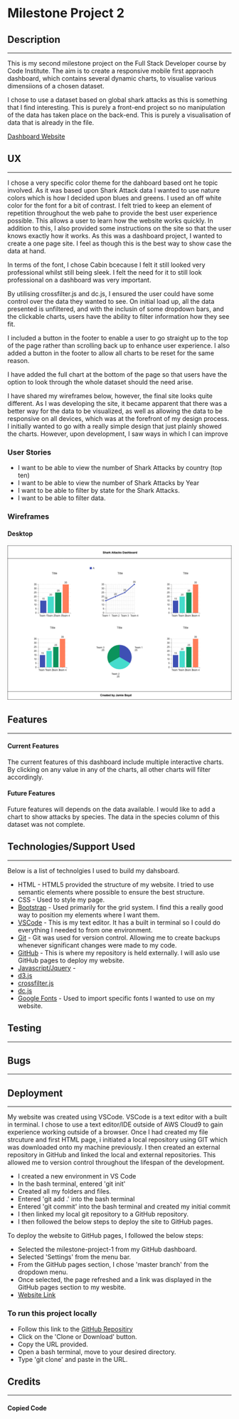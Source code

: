 # Milestone Project 2
## Description
---
This is my second milestone project on the Full Stack Developer course by Code Institute. The aim is to create a responsive mobile first appraoch dashboard, which contains several dynamic charts, to visualise various dimensiions of a chosen dataset.

I chose to use a dataset based on global shark attacks as this is something that I find interesting. This is purely a front-end project so no manipulation of the data has taken place on the back-end. This is purely a visualisation of data that is already in the file.

[Dashboard Website](https://jboyd8.github.io/milestone-project-2/)

## UX
---
I chose a very specific color theme for the dahboard based ont he topic involved. As it was based upon Shark Attack data I wanted to use nature colors which is how I decided upon blues and greens. I used an off white color for the font
for a bit of contrast. I felt tried to keep an element of repetition throughout the web pahe to provide the best user experience possible. This allows a user to learn how the website works quickly. In addition to this, I also provided some instructions on the site so that the user knows exactly how it works. As this was a dashboard project, I wanted to create a one page site. I feel as though this is the best way to show case the data at hand.

In terms of the font, I chose Cabin bcecause I felt it still looked very professional whilst still being sleek. I felt the need for it to still look professional on a dashboard was very important.

By utilising crossfilter.js and dc.js, I ensured the user could have some control over the data they wanted to see. On initial load up, all the data presented is unfiltered, and with the inclusin of some dropdown bars, and the clickable charts, users have the ability to filter information how they see fit.

I included a button in the footer to enable a user to go straight up to the top of the page rather than scrolling back up to enhance user experience. I also added a button in the footer to allow all charts to be reset for the same reason.

I have added the full chart at the bottom of the page so that users have the option to look through the whole dataset should the need arise.

I have shared my wireframes below, however, the final site looks quite different. As I was developing the site, it became apparent that there was a better way for the data to be visualized, as well as allowing the data to be responsive on all devices, which was at the forefront of my design process. I initially wanted to go with a really simple design that just plainly showed the charts. However, upon development, I saw ways in which I can improve 

### User Stories
* I want to be able to view the number of Shark Attacks by country (top ten)
* I want to be able to view the number of Shark Attacks by Year
* I want to be able to filter by state for the Shark Attacks.
* I want to be able to filter data.

### Wireframes
#### Desktop
![](images/wireframes/desktop.png)


## Features
---
#### Current Features
The current features of this dashboard include multiple interactive charts. By clicking on any value in any of the charts, all other charts
will filter accordingly.

#### Future Features
Future features will depends on the data available. I would like to add a chart to show attacks by species. The data in the species column of this
dataset was not complete.



## Technologies/Support Used
---
Below is a list of technolgies I used to build my dahsboard.
* HTML - HTML5 provided the structure of my website. I tried to use semantic elements where possible to ensure the best structure.
* CSS - Used to style my page.
* [Bootstrap]() - Used primarily for the grid system. I find this a really good way to position my elements where I want them.
* [VSCode]() - This is my text editor. It has a built in terminal so I could do everything I needed to from one environment.
* [Git]() - Git was used for version control. Allowing me to create backups whenever significant changes were made to my code.
* [GitHub]() - This is where my repository is held externally. I will aslo use GitHub pages to deploy my website.
* [Javascript/Jquery]() - 
* [d3.js]()
* [crossfilter.js]()
* [dc.js]()
* [Google Fonts]() - Used to import specific fonts I wanted to use on my website.


## Testing
---




## Bugs
---



## Deployment
---
My website was created using VSCode. VSCode is a text editor with a built in terminal. I chose to use a text editor/IDE outside of AWS Cloud9 to gain experience working outside of a browser. Once I had created my file strcuture and first HTML page, i initiated a local repository using GIT which was downloaded onto my machine previously. I then created an external repository in GitHub and linked the local and external repositories. This allowed me to version control throughout the lifespan of the development.

* I created a new environment in VS Code
* In the bash terminal, entered 'git init'
* Created all my folders and files.
* Entered 'git add .' into the bash terminal
* Entered 'git commit' into the bash terminal and created my initial commit
* I then linked my local git repository to a GitHub repository.
* I then followed the below steps to deploy the site to GitHub pages.

To deploy the website to GitHub pages, I followed the below steps:
* Selected the milestone-project-1 from my GitHub dashboard.
* Selected 'Settings' from the menu bar.
* From the GitHub pages section, I chose 'master branch' from the dropdown menu.
* Once selected, the page refreshed and a link was displayed in the GitHub pages section to my wesbite.
* [Website Link](https://jboyd8.github.io/milestone-project-2/)

### To run this project locally

* Follow this link to the [GitHub Repositiry](https://github.com/jboyd8/milestone-project-2)
* Click on the 'Clone or Download' button.
* Copy the URL provided.
* Open a bash terminal, move to your desired directory.
* Type 'git clone' and paste in the URL.


## Credits
---


#### Copied Code
